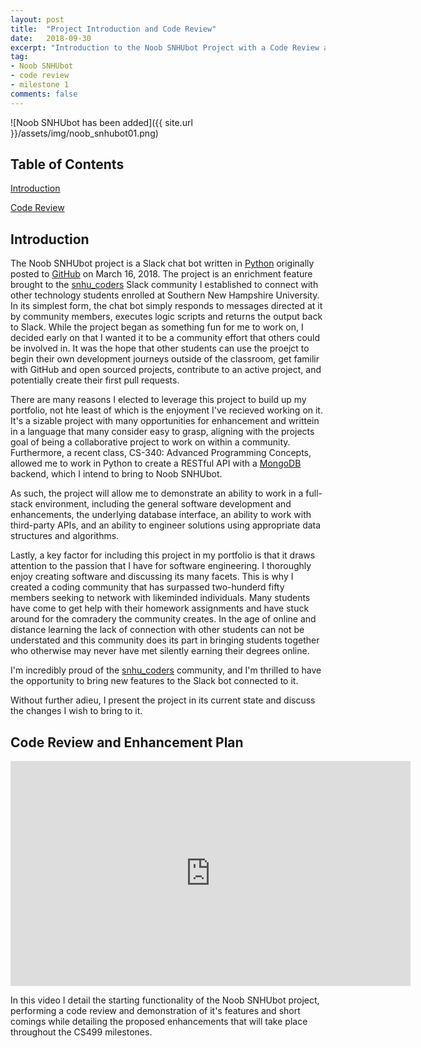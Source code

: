 ```yaml
---
layout: post
title:  "Project Introduction and Code Review"
date:   2018-09-30
excerpt: "Introduction to the Noob SNHUbot Project with a Code Review and Enhancement Plan video."
tag:
- Noob SNHUbot
- code review
- milestone 1
comments: false
---
```


![Noob SNHUbot has been added]({{ site.url }}/assets/img/noob_snhubot01.png)

## Table of Contents

[Introduction](#introduction)

[Code Review](#code-review-and-enhancement-plan)

## Introduction

The Noob SNHUbot project is a Slack chat bot written in [Python](https://www.python.org) originally posted to [GitHub](https://github.com/gsfellis/noob_snhubot) on March 16, 2018.  The project is an enrichment feature brought to the [snhu_coders](https://snhucoders.slack.com) Slack community I established to connect with other technology students enrolled at Southern New Hampshire University.  In its simplest form, the chat bot simply responds to messages directed at it by community members, executes logic scripts and returns the output back to Slack.  While the project began as something fun for me to work on, I decided early on that I wanted it to be a community effort that others could be involved in.  It was the hope that other students can use the proejct to begin their own development journeys outside of the classroom, get familir with GitHub and open sourced projects, contribute to an active project, and potentially create their first pull requests.

There are many reasons I elected to leverage this project to build up my portfolio, not hte least of which is the enjoyment I've recieved working on it.  It's a sizable project with many opportunities for enhancement and writtein in a language that many consider easy to grasp, aligning with the projects goal of being a collaborative project to work on within a community.  Furthermore, a recent class, CS-340: Advanced Programming Concepts, allowed me to work in Python to create a RESTful API with a [MongoDB](https://www.mongodb.com) backend, which I intend to bring to Noob SNHUbot.

As such, the project will allow me to demonstrate an ability to work in a full-stack environment, including the general software development and enhancements, the underlying database interface, an ability to work with third-party APIs, and an ability to engineer solutions using appropriate data structures and algorithms.

Lastly, a key factor for including this project in my portfolio is that it draws attention to the passion that I have for software engineering.  I thoroughly enjoy creating software and discussing its many facets.  This is why I created a coding community that has surpassed two-hunderd fifty members seeking to network with likeminded individuals.  Many students have come to get help with their homework assignments and have stuck around for the comradery the community creates.  In the age of online and distance learning the lack of connection with other students can not be understated and this community does its part in bringing students together who otherwise may never have met silently earning their degrees online.

I'm incredibly proud of the [snhu_coders](https://snhucoders.slack.com) community, and I'm thrilled to have the opportunity to bring new features to the Slack bot connected to it.

Without further adieu, I present the project in its current state and discuss the changes I wish to bring to it.

## Code Review and Enhancement Plan

<iframe width="640" height="360" src="https://www.youtube.com/embed/R0WYx4n9BCg" frameborder="0" allow="autoplay; encrypted-media" allowfullscreen></iframe>

In this video I detail the starting functionality of the Noob SNHUbot project, performing a code review and demonstration of it's features and short comings while detailing the proposed enhancements that will take place throughout the CS499 milestones.